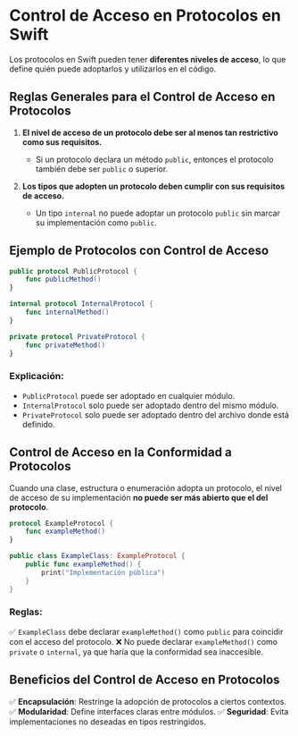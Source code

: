 # Control de Acceso en Protocolos en Swift

Los protocolos en Swift pueden tener **diferentes niveles de acceso**, lo que define quién puede adoptarlos y utilizarlos en el código.

## Reglas Generales para el Control de Acceso en Protocolos
1. **El nivel de acceso de un protocolo debe ser al menos tan restrictivo como sus requisitos.**
   - Si un protocolo declara un método `public`, entonces el protocolo también debe ser `public` o superior.

2. **Los tipos que adopten un protocolo deben cumplir con sus requisitos de acceso.**
   - Un tipo `internal` no puede adoptar un protocolo `public` sin marcar su implementación como `public`.

## Ejemplo de Protocolos con Control de Acceso
```swift
public protocol PublicProtocol {
    func publicMethod()
}

internal protocol InternalProtocol {
    func internalMethod()
}

private protocol PrivateProtocol {
    func privateMethod()
}
```
### Explicación:
- `PublicProtocol` puede ser adoptado en cualquier módulo.
- `InternalProtocol` solo puede ser adoptado dentro del mismo módulo.
- `PrivateProtocol` solo puede ser adoptado dentro del archivo donde está definido.

## Control de Acceso en la Conformidad a Protocolos
Cuando una clase, estructura o enumeración adopta un protocolo, el nivel de acceso de su implementación **no puede ser más abierto que el del protocolo**.

```swift
protocol ExampleProtocol {
    func exampleMethod()
}

public class ExampleClass: ExampleProtocol {
    public func exampleMethod() {
        print("Implementación pública")
    }
}
```
### Reglas:
✅ `ExampleClass` debe declarar `exampleMethod()` como `public` para coincidir con el acceso del protocolo.
❌ No puede declarar `exampleMethod()` como `private` o `internal`, ya que haría que la conformidad sea inaccesible.

## Beneficios del Control de Acceso en Protocolos
✅ **Encapsulación**: Restringe la adopción de protocolos a ciertos contextos.
✅ **Modularidad**: Define interfaces claras entre módulos.
✅ **Seguridad**: Evita implementaciones no deseadas en tipos restringidos.

